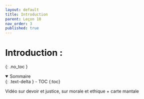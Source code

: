 ```yaml
---
layout: default
title: Introduction
parent: Leçon 10
nav_order: 3
published: true
---
```


# Introduction : 
{: .no_toc }

<details open markdown="block">
  <summary>
    Sommaire
  </summary>
  {: .text-delta }
- TOC
{:toc}
</details>

Vidéo sur devoir et justice, sur morale et ethique + carte mantale